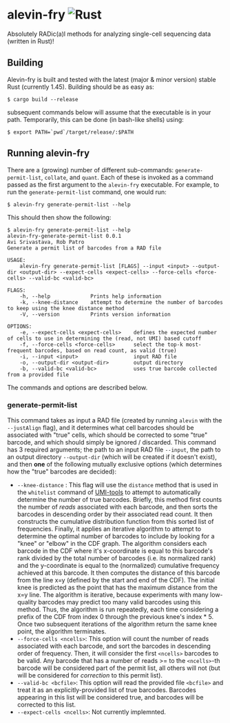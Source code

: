 # alevin-fry ![Rust](https://github.com/COMBINE-lab/alevin-fry/workflows/Rust/badge.svg)

Absolutely RADic(a)l methods for analyzing single-cell sequencing data (written in Rust)!

## Building

Alevin-fry is built and tested with the latest (major & minor version) stable Rust (currently 1.45).
Building should be as easy as:

```{bash}
$ cargo build --release
```

subsequent commands below will assume that the executable is in your path.  Temporarily, this can 
be done (in bash-like shells) using:

```{bash}
$ export PATH=`pwd`/target/release/:$PATH
```

## Running alevin-fry

There are a (growing) number of different sub-commands: `generate-permit-list`, `collate`, and `quant`.  Each of these
is invoked as a command passed as the first argument to the `alevin-fry` executable.  For example, to run the 
`generate-permit-list` command, one would run:

```{bash}
$ alevin-fry generate-permit-list --help
```

This should then show the following:

```{bash}
$ alevin-fry generate-permit-list --help
alevin-fry-generate-permit-list 0.0.1
Avi Srivastava, Rob Patro
Generate a permit list of barcodes from a RAD file

USAGE:
    alevin-fry generate-permit-list [FLAGS] --input <input> --output-dir <output-dir> --expect-cells <expect-cells> --force-cells <force-cells> --valid-bc <valid-bc>

FLAGS:
    -h, --help             Prints help information
    -k, --knee-distance    attempt to determine the number of barcodes to keep using the knee distance method
    -V, --version          Prints version information

OPTIONS:
    -e, --expect-cells <expect-cells>    defines the expected number of cells to use in determining the (read, not UMI) based cutoff
    -f, --force-cells <force-cells>      select the top-k most-frequent barcodes, based on read count, as valid (true)
    -i, --input <input>                  input RAD file
    -o, --output-dir <output-dir>        output directory
    -b, --valid-bc <valid-bc>            uses true barcode collected from a provided file
```

The commands and options are described below.


### generate-permit-list

This command takes as input a RAD file (created by running `alevin` with the `--justAlign` flag), and it determines what cell barcodes should
be associated with "true" cells, which should be corrected to some "true" barcode, and which should simply be ignored / discarded.  This command 
has 3 required arguments; the path to an input RAD file `--input`, the path to an output directory `--output-dir` (which will be created if it doesn't exist),
and then **one** of the following mutually exclusive options (which determines how the "true" barcodes are decided):

  * `--knee-distance` : This flag will use the `distance` method that is used in the `whitelist` command of [UMI-tools](https://github.com/CGATOxford/UMI-tools) to attempt to automatically determine the number of true barcodes.  Briefly, this method first counts the number of _reads_ associated with each barcode, and then sorts the barcodes in descending order by their associated read count.  It then constructs the cumulative distribution function from this sorted list of frequencies.  Finally, it applies an iterative algorithm to attempt to determine the optimal number of barcodes to include by looking for a "knee" or "elbow" in the CDF graph.  The algorithm considers each barcode in the CDF where it's x-coordinate is equal to this barcode's rank divided by the total number of barcodes (i.e. its normalized rank) and the y-coordinate is equal to the (normalized) cumulative frequency achieved at this barcode.  It then computes the distance of this barcode from the line x=y (defined by the start and end of the CDF).  The initial knee is predicted as the point that has the maximum distance from the x=y line.  The algorithm is iterative, because experiments with many low-quality barcodes may predict too many valid barcodes using this method.  Thus, the algorithm is run repeatedly, each time considering a prefix of the CDF from index 0 through the previous knee's index * 5.  Once two subsequent iterations of the algorithm return the same knee point, the algorithm terminates.
  * `--force-cells <ncells>`: This option will count the number of reads associated with each barcode, and sort the barcodes in descending order of frequency.  Then, it will consider the first `<ncells>` barcodes to be valid.  Any barcode that has a number of reads >= to the `<ncells>`-th barcode will be considered part of the permit list, all others will not (but will be considered for _correction_ to this permit list).
  * `--valid-bc <bcfile>`: This option will read the provided file `<bcfile>` and treat it as an explicitly-provided list of true barcodes.  Barcodes appearing in this list will be considered true, and barcodes will be corrected to this list.
  * `--expect-cells <ncells>`: Not currently implemnted.
  
  

